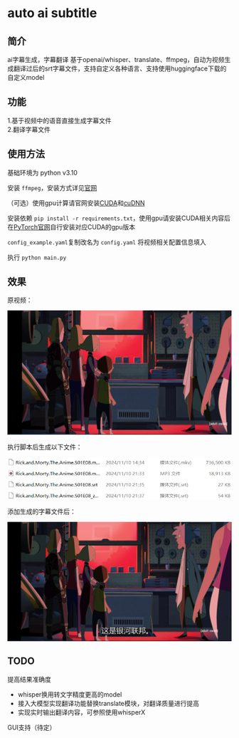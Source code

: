 # auto ai subtitle

## 简介
ai字幕生成，字幕翻译 基于openai/whisper、translate、ffmpeg，自动为视频生成翻译过后的srt字幕文件，支持自定义各种语言、支持使用huggingface下载的自定义model

## 功能
1.基于视频中的语音直接生成字幕文件  
2.翻译字幕文件

## 使用方法
基础环境为 python v3.10

安装 `ffmpeg`，安装方式详见[官网](https://ffmpeg.org/download.html)

（可选）使用gpu计算请官网安装[CUDA](https://developer.nvidia.com/cuda-downloads)和[cuDNN](https://developer.nvidia.com/cudnn-downloads)

安装依赖 `pip install -r requirements.txt`，使用gpu请安装CUDA相关内容后在[PyTorch官网](https://pytorch.org/get-started/locally/)自行安装对应CUDA的gpu版本

`config_example.yaml`复制改名为 `config.yaml` 将视频相关配置信息填入 

执行 `python main.py`

## 效果
原视频：

![](docs\img\without_subtitle.png)

执行脚本后生成以下文件：

![](docs\img\list.png)

添加生成的字幕文件后：

![](docs\img\with_subtitle.png)

## TODO
提高结果准确度
 - whisper换用转文字精度更高的model
 - 接入大模型实现翻译功能替换translate模块，对翻译质量进行提高
 - 实现实时输出翻译内容，可参照使用whisperX

GUI支持（待定）
